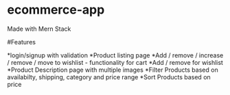 # ecommerce-app

Made with Mern Stack

#Features

*login/signup with validation
*Product listing page
*Add / remove / increase / remove / move to wishlist - functionality for cart
*Add / remove for wishlist
*Product Description page with multiple images
*Filter Products based on availabilty, shipping, category and price range
*Sort Products based on price
